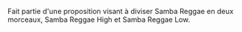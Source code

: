 Fait partie d'une proposition visant à diviser Samba Reggae en deux morceaux,
Samba Reggae High et Samba Reggae Low.

